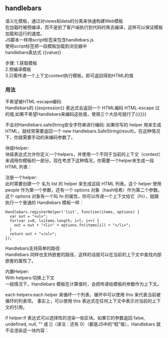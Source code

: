 ## handlebars
语义化模板，通过对views和data的分离来快速构建Web模板  
在加载时被预编译，而不是到了客户端执行到代码时再去编译，这样可以保证模板加载和运行的速度。  
JS脚本一样用script标签来包含handlebars.js    
使用script标签把一段模板加载到浏览器中    
handlebars表达式 {{value}}    

步骤:
1.获取模板   
2.预编译模板  
3.只需传递一个上下文context执行模板，即可返回得到HTML的值  

### 用法
不希望被HTML-escape编码:  
Handlebars的 {{expression}} 表达式会返回一个 HTML编码 HTML-escape 过的值,如果不希望Handlebars来编码这些值，使用三个大括号就行了{{{}}}    

不会对Handlebars.safeString安全字符串进行编码:
如果你写的 helper 用来生成 HTML，就经常需要返回一个 new Handlebars.SafeString(result)。在这种情况下，你就需要手动的来编码参数了。  

块级Helper:  
块级表达式允许你定义一个helpers，并使用一个不同于当前的上下文（context）来调用你模板的一部分。现在考虑下这种情况，你需要一个helper来生成一段 HTML 列表：  

注册一个helper:  
此时需要创建一个 名为 list 的 helper 来生成这段 HTML 列表。这个 helper 使用 people 作为第一个参数，还有一个 options 对象（hash哈希）作为第二个参数。这个 options 对象有一个叫 fn 的属性，你可以传递一个上下文给它（fn），就跟执行一个普通的 Handlebars 模板一样：   
```
Handlebars.registerHelper('list', function(items, options) {
  var out = "<ul>";
  for(var i=0, l=items.length; i<l; i++) {
    out = out + "<li>" + options.fn(items[i]) + "</li>";
  }
  return out + "</ul>";
});
```
 
Handlebars支持简单的路径:  
Handlebars 同样也支持嵌套的路径，这样的话就可以在当前的上下文中查找内部嵌套的属性了。  

内置Helper:  
With helpers:切换上下文   
一般情况下，Handlebars 模板在计算值时，会把传递给模板的参数作为上下文。   

each helpers:each helper 来循环一个列表，循环中可以使用 this 来代表当前被循环的列表项。
事实上，可以使用 this 表达式在任何上下文中表示对当前的上下文的引用。  

if helper:if 表达式可以选择性的渲染一些区块。如果它的参数返回 false, undefined, null, "" 或 []（译注：还有 0）（都是JS中的“假”值），Handlebars 就不会渲染这一块内容：  




